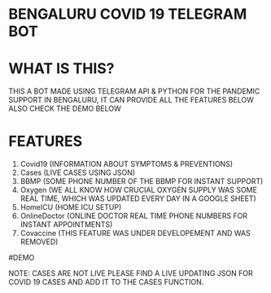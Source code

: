 # BENGALURU COVID 19 TELEGRAM BOT

# WHAT IS THIS?

THIS A BOT MADE USING TELEGRAM API & PYTHON FOR THE PANDEMIC SUPPORT IN BENGALURU, IT CAN PROVIDE ALL THE FEATURES BELOW ALSO CHECK THE DEMO BELOW

# FEATURES

1. Covid19 (INFORMATION ABOUT SYMPTOMS & PREVENTIONS)
2. Cases (LIVE CASES USING JSON)
3. BBMP (SOME PHONE NUMBER OF THE BBMP FOR INSTANT SUPPORT)
4. Oxygen (WE ALL KNOW HOW CRUCIAL OXYGEN SUPPLY WAS SOME REAL TIME, WHICH WAS UPDATED EVERY DAY IN A GOOGLE SHEET)
5. HomeICU (HOME ICU SETUP)
6. OnlineDoctor (ONLINE DOCTOR REAL TIME PHONE NUMBERS FOR INSTANT APPOINTMENTS)
7. Covaccine (THIS FEATURE WAS UNDER DEVELOPEMENT AND WAS REMOVED)

#DEMO



NOTE: CASES ARE NOT LIVE PLEASE FIND A LIVE UPDATING JSON FOR COVID 19 CASES AND ADD IT TO THE CASES FUNCTION.
